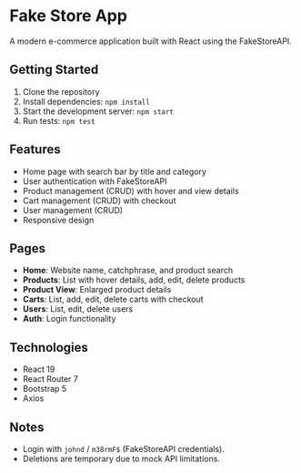 # Fake Store App

A modern e-commerce application built with React using the FakeStoreAPI.

## Getting Started

1. Clone the repository
2. Install dependencies: `npm install`
3. Start the development server: `npm start`
4. Run tests: `npm test`

## Features
- Home page with search bar by title and category
- User authentication with FakeStoreAPI
- Product management (CRUD) with hover and view details
- Cart management (CRUD) with checkout
- User management (CRUD)
- Responsive design

## Pages
- **Home**: Website name, catchphrase, and product search
- **Products**: List with hover details, add, edit, delete products
- **Product View**: Enlarged product details
- **Carts**: List, add, edit, delete carts with checkout
- **Users**: List, edit, delete users
- **Auth**: Login functionality

## Technologies
- React 19
- React Router 7
- Bootstrap 5
- Axios

## Notes
- Login with `johnd` / `m38rmF$` (FakeStoreAPI credentials).
- Deletions are temporary due to mock API limitations.